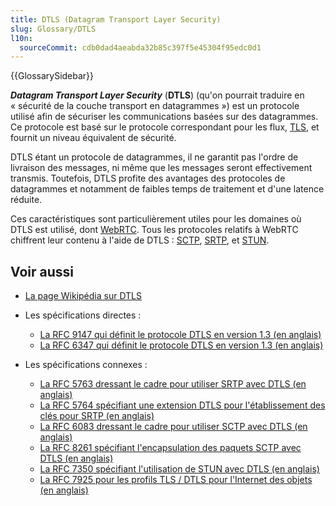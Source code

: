 ```yaml
---
title: DTLS (Datagram Transport Layer Security)
slug: Glossary/DTLS
l10n:
  sourceCommit: cdb0dad4aeabda32b85c397f5e45304f95edc0d1
---
```


{{GlossarySidebar}}

**<i lang="en">Datagram Transport Layer Security</i>** (**DTLS**) (qu'on pourrait traduire en «&nbsp;sécurité de la couche transport en datagrammes&nbsp;») est un protocole utilisé afin de sécuriser les communications basées sur des datagrammes. Ce protocole est basé sur le protocole correspondant pour les flux, [TLS](/fr/docs/Glossary/TLS), et fournit un niveau équivalent de sécurité.

DTLS étant un protocole de datagrammes, il ne garantit pas l'ordre de livraison des messages, ni même que les messages seront effectivement transmis. Toutefois, DTLS profite des avantages des protocoles de datagrammes et notamment de faibles temps de traitement et d'une latence réduite.

Ces caractéristiques sont particulièrement utiles pour les domaines où DTLS est utilisé, dont [WebRTC](/fr/docs/Glossary/WebRTC). Tous les protocoles relatifs à WebRTC chiffrent leur contenu à l'aide de DTLS&nbsp;: [SCTP](/fr/docs/Glossary/SCTP), [SRTP](/fr/docs/Glossary/RTP), et [STUN](/fr/docs/Glossary/STUN).

## Voir aussi

- [La page Wikipédia sur DTLS](https://fr.wikipedia.org/wiki/Datagram_Transport_Layer_Security)
- Les spécifications directes&nbsp;:

  - [La RFC 9147 qui définit le protocole DTLS en version 1.3 (en anglais)](https://datatracker.ietf.org/doc/html/rfc9147)
  - [La RFC 6347 qui définit le protocole DTLS en version 1.3 (en anglais)](https://datatracker.ietf.org/doc/html/rfc6347)

- Les spécifications connexes&nbsp;:

  - [La RFC 5763 dressant le cadre pour utiliser SRTP avec DTLS (en anglais)](https://datatracker.ietf.org/doc/html/rfc5763)
  - [La RFC 5764 spécifiant une extension DTLS pour l'établissement des clés pour SRTP (en anglais)](https://datatracker.ietf.org/doc/html/rfc5764)
  - [La RFC 6083 dressant le cadre pour utiliser SCTP avec DTLS (en anglais)](https://datatracker.ietf.org/doc/html/rfc6083)
  - [La RFC 8261 spécifiant l'encapsulation des paquets SCTP avec DTLS (en anglais)](https://datatracker.ietf.org/doc/html/rfc8261)
  - [La RFC 7350 spécifiant l'utilisation de STUN avec DTLS (en anglais)](https://datatracker.ietf.org/doc/html/rfc7350)
  - [La RFC 7925 pour les profils TLS / DTLS pour l'Internet des objets (en anglais)](https://datatracker.ietf.org/doc/html/rfc7925)
